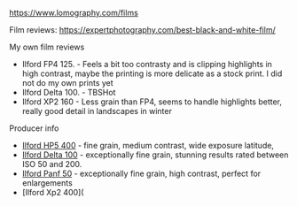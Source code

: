 
https://www.lomography.com/films

Film reviews: https://expertphotography.com/best-black-and-white-film/

My own film reviews

 * Ilford FP4 125.    - Feels a bit too contrasty and is clipping highlights in high contrast, maybe the printing is more delicate as a stock print. I did not do my own prints yet
 * Ilford Delta 100.  - TBSHot
 * Ilford XP2 160     - Less grain than FP4, seems to handle highlights better, really good detail in landscapes in winter

Producer info
 * [Ilford HP5 400](https://www.ilfordphoto.com/hp5-plus-35mm) - fine grain, medium contrast, wide exposure latitude, 
 * [Ilford Delta 100](https://www.ilfordphoto.com/delta-100-professional-35mm) - exceptionally fine grain, stunning results rated between ISO 50 and 200. 
 * [Ilford Panf 50](https://www.ilfordphoto.com/pan-f-plus-35mm) - exceptionally fine grain, high contrast, perfect for enlargements
 * [Ilford Xp2 400]( 
